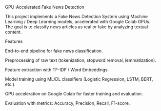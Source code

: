 GPU-Accelerated Fake News Detection

This project implements a Fake News Detection System using Machine Learning / Deep Learning models, accelerated with Google Colab GPUs. The goal is to classify news articles as real or fake by analyzing textual content.

 Features

End-to-end pipeline for fake news classification.

Preprocessing of raw text (tokenization, stopword removal, lemmatization).

Feature extraction with TF-IDF / Word Embeddings.

Model training using ML/DL classifiers (Logistic Regression, LSTM, BERT, etc.).

GPU acceleration on Google Colab for faster training and evaluation.

Evaluation with metrics: Accuracy, Precision, Recall, F1-score.
